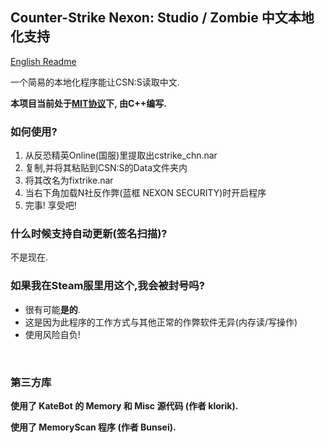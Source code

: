 ## Counter-Strike Nexon: Studio / Zombie 中文本地化支持

[English Readme](./README.md)

一个简易的本地化程序能让CSN:S读取中文.

**本项目当前处于[MIT协议](./LICENSE_CN)下, 由C++编写.**

### 如何使用?
1. 从反恐精英Online(国服)里提取出cstrike_chn.nar
2. 复制,并将其粘贴到CSN:S的Data文件夹内
3. 将其改名为fixtrike.nar
4. 当右下角加载N社反作弊(蓝框 NEXON SECURITY)时开启程序
5. 完事! 享受吧!

### 什么时候支持自动更新(签名扫描)?
不是现在.

### 如果我在Steam服里用这个,我会被封号吗?
- 很有可能**是的**.
- 这是因为此程序的工作方式与其他正常的作弊软件无异(内存读/写操作)
- 使用风险自负!

‮

### 第三方库

**使用了 KateBot 的 Memory 和 Misc 源代码 (作者 klorik).**

**使用了 MemoryScan 程序 (作者 Bunsei).**
